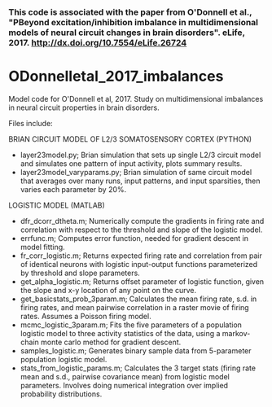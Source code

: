 
### This code is associated with the paper from O'Donnell et al., "PBeyond excitation/inhibition imbalance in multidimensional models of neural circuit changes in brain disorders". eLife, 2017. http://dx.doi.org/10.7554/eLife.26724



# ODonnelletal_2017_imbalances
Model code for O'Donnell et al, 2017.
Study on multidimensional imbalances in neural circuit properties in brain disorders.

Files include:

BRIAN CIRCUIT MODEL OF L2/3 SOMATOSENSORY CORTEX (PYTHON)
- layer23model.py; Brian simulation that sets up single L2/3 circuit model and simulates one pattern of input activity, plots summary results.
- layer23model_varyparams.py; Brian simulation of same circuit model that averages over many runs, input patterns, and input sparsities, then varies each parameter by 20%.

LOGISTIC MODEL (MATLAB)
- dfr_dcorr_dtheta.m; Numerically compute the gradients in firing rate and correlation with respect to the threshold and slope of the logistic model.
- errfunc.m; Computes error function, needed for gradient descent in model fitting.
- fr_corr_logistic.m; Returns expected firing rate and correlation from pair of identical neurons with logistic input-output functions parameterized by threshold and slope parameters.
- get_alpha_logistic.m; Returns offset parameter of logistic function, given the slope and x-y location of any point on the curve.
- get_basicstats_prob_3param.m; Calculates the mean firing rate, s.d. in firing rates, and mean pairwise correlation in a raster movie of firing rates. Assumes a Poisson firing model.
- mcmc_logistic_3param.m; Fits the five parameters of a population logistic model to three activity statistics of the data, using a markov-chain monte carlo method for gradient descent.
- samples_logistic.m; Generates binary sample data from 5-parameter population logistic model.
- stats_from_logistic_params.m; Calculates the 3 target stats (firing rate mean and s.d., pairwise covariance mean) from logistic model parameters. Involves doing numerical integration over implied probability distributions.
